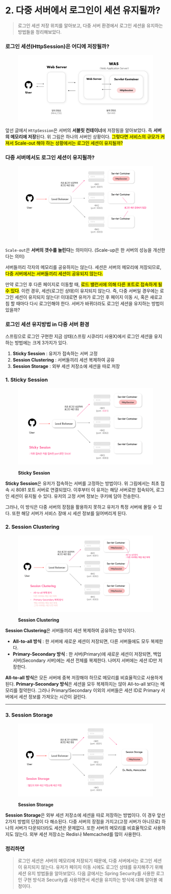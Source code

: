 # 2. 다중 서버에서 로그인이 세션 유지될까?

> 로그인 세션 저장 위치를 알아보고, 다중 서버 환경에서 로그인 세션을 유지하는 방법들을 정리해보았다.

### 로그인 세션(HttpSession)은 어디에 저장될까?

<figure><img src="../../../.gitbook/assets/image (1).png" alt=""><figcaption></figcaption></figure>

앞선 글에서 `HttpSession`은 서버의 **서블릿 컨테이너**에 저장됨을 알아보았다. 즉 **서버의 메모리에 저장**된다. 위 그림은 하나의 서버인 상황이다. <mark style="background-color:yellow;">그렇다면 서비스의 규모가 커져서 Scale-out 해야 하는 상황에서는 로그인 세션이 유지될까?</mark>&#x20;





### 다중 서버에서도 로그인 세션이 유지될까?

<figure><img src="../../../.gitbook/assets/image (2) (3).png" alt=""><figcaption></figcaption></figure>

`Scale-out`은 **서버의 갯수를 늘린다**는 의미이다. (Scale-up은 한 서버의 성능을 개선한다는 의미)&#x20;

서버들끼리 각자의 메모리를 공유하지는 않는다. 세션은 서버의 메모리에 저장되므로, <mark style="background-color:yellow;">다중 서버에서는 서버들끼리 세션이 공유되지 않는다.</mark>

만약 로그인 후 다른 페이지로 이동할 때, <mark style="background-color:yellow;">로드 밸런서에 의해 다른 포트로 접속하게 될 수 있다</mark>. 이런 경우, 세션(로그인 상태)이 유지되지 않는다. 즉, 다중 서버일 경우에는 로그인 세션이 유지되지 않는다! 이대로면 유저가 로그인 후 페이지 이동 시, 혹은 새로고침 할 때마다 다시 로그인해야 한다. 서버가 바뀌더라도 로그인 세션을 유지하는 방법이 있을까?





### 로그인 세션 유지방법 in 다중 서버 환경

스프링으로 로그인 구현한 지금 상태(스프링 시큐리티 사용X)에서 로그인 세션을 유지하는 방법에는 크게 3가지가 있다.

1. **Sticky Session** : 유저가 접속하는 서버 고정
2. **Session Clustering** : 서버들끼리 세션 복제하여 공유
3. **Session Storage** : 외부 세션 저장소에 세션을 따로 저장



### 1. Sticky Session

<figure><img src="../../../.gitbook/assets/image (6) (1).png" alt=""><figcaption><p><strong>Sticky Session</strong></p></figcaption></figure>

**Sticky Session**은 유저가 접속하는 서버를 고정하는 방법이다. 위 그림에서는 최초 접속 시 8081 포트 서버로 연결되었다. 이후부터 이 유저는 해당 서버로만 접속되어, 로그인 세션이 유지될 수 있다. 유저의 고정 서버 정보는 쿠키에 담아 전송한다.&#x20;

그러나, 이 방식은 다중 서버의 장점을 활용하지 못하고 유저가 특정 서버에 몰릴 수 있다. 또한 해당 서버가 서비스 장애 시 세션 정보를 잃어버리게 된다.



### 2. Session Clustering

<figure><img src="../../../.gitbook/assets/image (5).png" alt=""><figcaption><p><strong>Session Clustering</strong></p></figcaption></figure>

**Session Clustering**은 서버들끼리 세션 복제하여 공유하는 방식이다.

* **All-to-all 방식** : 한 서버에 새로운 세션이 저장되면, 다른 서버들에도 모두 복제한다.
* **Primary-Secondary 방식** : 한 서버(Primary)에 새로운 세션이 저장되면, 백업 서버(Secondary 서버)에는 세션 전체를 복제한다. 나머지 서버에는 세션 ID만 저장한다.

**All-to-all 방식**은 모든 서버에 중복 저장해야 하므로 메모리를 비효율적으로 사용하게 된다. **Primary-Secondary 방식**은 세션을 모두 복제하지는 않아 All-to-all 보다는 메모리를 절약한다. 그러나 Primary/Secondary 이외의 서버들은 세션 ID로 Primary 서버에서 세션 정보를 가져오는 시간이 걸린다.

****

### 3. **Session Storage**

<figure><img src="../../../.gitbook/assets/image (7).png" alt=""><figcaption><p><strong>Session Storage</strong></p></figcaption></figure>

**Session Storage**은 외부 세션 저장소에 세션을 따로 저장하는 방법이다. 이 경우 앞선 2가지 방법의 단점이 다 해소된다. 다중 서버의 장점을 가지고(고정 서버가 아니므로) 하나의 서버가 다운되더라도 세션은 문제없다. 또한 서버의 메모리를 비효율적으로 사용하지도 않는다. 외부 세션 저장소는 Redis나 Memcached를 많이 사용한다.





### 정리하면

> 로그인 세션은 서버의 메모리에 저장되기 때문에, 다중 서버에서는 로그인 세션이 유지되지 않는다. 유저가 페이지 이동 시에도 로그인 상태를 유지해주기 위해 세션 유지 방법들을 알아보았다. 다음 글에서는 Spring Security를 사용한 로그인 구현 방식과 Security를 사용하면서 세션을 유지하는 방식에 대해 알아볼 예정이다.

